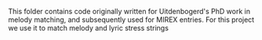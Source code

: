 This folder contains code originally written for Uitdenbogerd's PhD work in melody matching, 
and subsequently used for MIREX entries.
For this project we use it to match melody and lyric stress strings
